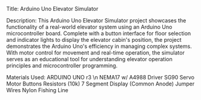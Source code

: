 Title: Arduino Uno Elevator Simulator

Description: This Arduino Uno Elevator Simulator project showcases the functionality of a real-world elevator system using an Arduino Uno microcontroller board. Complete with a button interface for floor selection and indicator lights to display the elevator cabin's position, the project demonstrates the Arduino Uno's efficiency in managing complex systems. With motor control for movement and real-time operation, the simulator serves as an educational tool for understanding elevator operation principles and microcontroller programming.

Materials Used: 
ARDUINO UNO r3 \n
NEMA17 w/ A4988 Driver
SG90 Servo Motor
Buttons
Resistors (10k)
7 Segment Display (Common Anode)
Jumper Wires
Nylon Fishing Line

